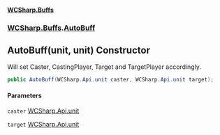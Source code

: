 #### [WCSharp\.Buffs](README.md 'README')
### [WCSharp\.Buffs](WCSharp.Buffs.md 'WCSharp\.Buffs').[AutoBuff](WCSharp.Buffs.AutoBuff.md 'WCSharp\.Buffs\.AutoBuff')

## AutoBuff\(unit, unit\) Constructor

Will set Caster, CastingPlayer, Target and TargetPlayer accordingly\.

```csharp
public AutoBuff(WCSharp.Api.unit caster, WCSharp.Api.unit target);
```
#### Parameters

<a name='WCSharp.Buffs.AutoBuff.AutoBuff(WCSharp.Api.unit,WCSharp.Api.unit).caster'></a>

`caster` [WCSharp\.Api\.unit](https://learn.microsoft.com/en-us/dotnet/api/wcsharp.api.unit 'WCSharp\.Api\.unit')

<a name='WCSharp.Buffs.AutoBuff.AutoBuff(WCSharp.Api.unit,WCSharp.Api.unit).target'></a>

`target` [WCSharp\.Api\.unit](https://learn.microsoft.com/en-us/dotnet/api/wcsharp.api.unit 'WCSharp\.Api\.unit')